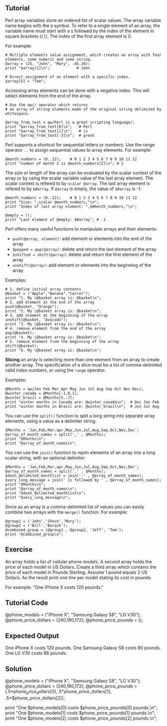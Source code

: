 Tutorial
--------

Perl array variables store an ordered list of scalar values. The array variable name begins with the `@` symbol. To refer to a single element of an array, the variable name must start with a `$` followed by the index of the element in square brackets (`[]`). The index of the first array element is 0.

For example:

	# Multiple elements value assignment, which creates an array with four elements, some numeric and some string.
	@array = (25, "John", "Mary", -45.34);
	print "$array[1]\n";            # John

	# Direct assignment of an element with a specific index.
	$array[5] = "Tom";

Accessing array elements can be done with a negative index. This will select elements from the end of the array.

	# Use the qw// operator which returns 
	# an array of string elements made of the original string delimited by whitespace.

	@array_from_text = qw/Perl is a great scripting language/;
	print "$array_from_text[0]\n";   # Perl
	print "$array_from_text[1]\n";   # is
	print "$array_from_text[-3]\n";  # great

Perl supports a shortcut for sequential letters or numbers. Use the range operator `..` to assign sequential values to array elements. For example:

	@month_numbers = (0..12);    # 0 1 2 3 4 5 6 7 8 9 10 11 12
	print "number of month 2 is $month_numbers[2]\n"; # 2

The size or length of the array can be evaluated by the scalar context of the array or by using the scalar variable value of the last array element. The scalar context is refered to by `scalar @array`. The last array element is refered to by `$#array`. If `@array` is empty, the value of `$#array` is -1.

	@month_numbers = (0..12);    # 0 1 2 3 4 5 6 7 8 9 10 11 12
	print "Size: ",scalar @month_numbers,"\n";
	print "Index of last array element: ",$#month_numbers,"\n";

	@empty = ();
	print "Last element of @empty: $#array"; # -1

Perl offers many useful functions to manipulate arrays and their elements:

- `push(@array, element)`: add element or elements into the end of the array
- `$popped = pop(@array)`: delete and return the last element of the array
- `$shifted = shift(@array)`: delete and return the first element of the array
- `unshift(@array)`: add element or elements into the beginning of the array

Examples:

	# 1. define initial array contents
	@basket = ("Apple","Banana","Carrot");
	print "1. My \@basket array is: @basket\n";
	# 2. add element at the end of the array
	push(@basket, "Orange");
	print "2. My \@basket array is: @basket\n";
	# 3. add element at the beginning of the array
	unshift(@basket, "Avocado");
	print "3. My \@basket array is: @basket\n";
	# 4. remove element from the end of the array
	pop(@basket);
	print "4. My \@basket array is: @basket\n";
	# 5. remove element from the beginning of the array
	shift(@basket);
	print "5. My \@basket array is: @basket\n";

**Slicing** an array is selecting more than one element from an array to create another array. The specification of a slice must be a list of comma-delimited valid index numbers, or using the `range` operator.

Examples:

	@Months = qw/Jan Feb Mar Apr May Jun Jul Aug Sep Oct Nov Dec/;
	@winter_canada = @Months[-1,0,1];
	@winter_brazil = @Months[5..7];
	print "winter months in Canada are: @winter_canada\n";  # Dec Jan Feb
	print "winter months in Brazil are: @winter_brazil\n";  # Jun Jul Aug

You can use the `split()` function to split a long string into separate array elements, using a value as a delimiter string.

	$Months = 'Jan,Feb,Mar,apr,May,Jun,Jul,Aug,Sep,Oct,Nov,Dec';
	@array_of_month_names = split(',' , $Months);
	print "$Months\n";
	print "@array_of_month_names\n";

You can use the `join()` function to rejoin elements of an array into a long scalar string, with an optional delimiter.

	$Months = 'Jan,Feb,Mar,apr,May,Jun,Jul,Aug,Sep,Oct,Nov,Dec';
	@array_of_month_names = split(',' , $Months);
	$dash_delimited_monthlist = join('-' , @array_of_month_names);
	$very_long_message = join(' is followed by ' , @array_of_month_names);
	print "$Months\n";
	print "@array_of_month_names\n";
	print "$dash_delimited_monthlist\n";
	print "$very_long_message\n";

Since as an array is a comma-delimited list of values you can easily combine two arrays with the `merge()` function. For example:

	@group1 = ('John','Steve','Mary');
	@group2 = ('Bill','Barack');
	@combined_group = (@group1 , @group2, 'Jeff', 'Tom');
	print "@combined_group\n";

Exercise
-------------
An array holds a list of cellular phone models. A second array holds the price of each model in US Dollars. Create a third array which contains the price of each model in Pounds Sterling. Assume 1 pound equals 2 US Dollars. As the result print one line per model stating its cost in pounds.

For example: "One iPhone X costs 120 pounds."

Tutorial Code
-------------
@phone_models = ("iPhone X", "Samsung Galaxy S8", "LG V30");
@phone_price_dollars = (240,180,172);
@phone_price_pounds = ();

Expected Output
---------------
One iPhone X costs 120 pounds.
One Samsung Galaxy S8 costs 90 pounds.
One LG V30 costs 86 pounds.

Solution
--------
@phone_models = ("iPhone X", "Samsung Galaxy S8", "LG V30");
@phone_price_dollars = (240,180,172);
@phone_price_pounds = (.5*$phone_price_dollars[0], .5*$phone_price_dollars[1], .5*$phone_price_dollars[2]);
	
print "One $phone_models[0] costs $phone_price_pounds[0] pounds.\n";
print "One $phone_models[1] costs $phone_price_pounds[1] pounds.\n";
print "One $phone_models[2] costs $phone_price_pounds[2] pounds.\n";
